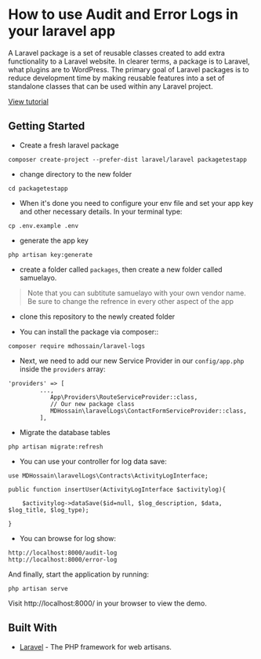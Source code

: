 # How to use Audit and Error Logs in your laravel app
A Laravel package is a set of reusable classes created to add extra functionality to a Laravel website. In clearer terms, a package is to Laravel, what plugins are to WordPress. The primary goal of Laravel packages is to reduce development time by making reusable features into a set of standalone classes that can be used within any Laravel project.

[View tutorial](https://pusher.com/tutorials/publish-laravel-packagist)

## Getting Started
- Create a fresh laravel package

```
composer create-project --prefer-dist laravel/laravel packagetestapp 
```
- change directory to the new folder

```
cd packagetestapp
```

- When it's done you need to configure your env file and set your app key and other necessary details. In your terminal type:

```
cp .env.example .env
```

- generate the app key

```
php artisan key:generate
```
- create a folder called `packages`, then create a new folder called samuelayo. 
> Note that you can subtitute samuelayo with your own vendor name. Be sure to change the refrence in every other aspect of the app

- clone this repository to the newly created folder

 
- You can install the package via composer::

```
composer require mdhossain/laravel-logs

```
 

- Next, we need to add our new Service Provider in our `config/app.php` inside the `providers` array:

```
'providers' => [
         ...,
            App\Providers\RouteServiceProvider::class, 
            // Our new package class
            MDHossain\laravelLogs\ContactFormServiceProvider::class,
         ],
```
- Migrate the database tables

```
php artisan migrate:refresh

```

- You can use  your controller for log data save:

```
use MDHossain\laravelLogs\Contracts\ActivityLogInterface;

public function insertUser(ActivityLogInterface $activitylog){
    
    $activitylog->dataSave($id=null, $log_description, $data, $log_title, $log_type);
    
}

```


- You can browse for log show:

```
http://localhost:8000/audit-log
http://localhost:8000/error-log

```

And finally, start the application by running:

```
php artisan serve
```

Visit http://localhost:8000/ in your browser to view the demo.



## Built With

* [Laravel](https://laravel.com/) - The PHP framework for web artisans.
        